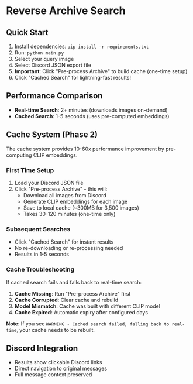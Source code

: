 # Reverse Archive Search

## Quick Start
1. Install dependencies: `pip install -r requirements.txt`
2. Run: `python main.py`
3. Select your query image
4. Select Discord JSON export file
5. **Important**: Click "Pre-process Archive" to build cache (one-time setup)
6. Click "Cached Search" for lightning-fast results!

## Performance Comparison
- **Real-time Search**: 2+ minutes (downloads images on-demand)
- **Cached Search**: 1-5 seconds (uses pre-computed embeddings)

## Cache System (Phase 2)
The cache system provides 10-60x performance improvement by pre-computing CLIP embeddings.

### First Time Setup
1. Load your Discord JSON file
2. Click "Pre-process Archive" - this will:
   - Download all images from Discord
   - Generate CLIP embeddings for each image
   - Save to local cache (~300MB for 3,500 images)
   - Takes 30-120 minutes (one-time only)

### Subsequent Searches
- Click "Cached Search" for instant results
- No re-downloading or re-processing needed
- Results in 1-5 seconds

### Cache Troubleshooting
If cached search fails and falls back to real-time search:

1. **Cache Missing**: Run "Pre-process Archive" first
2. **Cache Corrupted**: Clear cache and rebuild
3. **Model Mismatch**: Cache was built with different CLIP model
4. **Cache Expired**: Automatic expiry after configured days

**Note**: If you see `WARNING - Cached search failed, falling back to real-time`, your cache needs to be rebuilt.

## Discord Integration
- Results show clickable Discord links
- Direct navigation to original messages
- Full message context preserved 